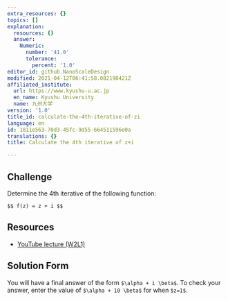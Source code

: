 ```yaml
---
extra_resources: {}
topics: []
explanation:
  resources: {}
  answer:
    Numeric:
      number: '41.0'
      tolerance:
        percent: '1.0'
editor_id: github.NanoScaleDesign
modified: 2021-04-12T06:41:58.082198421Z
affiliated_institute:
  url: https://www.kyushu-u.ac.jp
  en_name: Kyushu University
  name: 九州大学
version: '1.0'
title_id: calculate-the-4th-iterative-of-zi
language: en
id: 1811e563-70d3-45fc-9d55-664511596e0a
translations: {}
title: Calculate the 4th iterative of z+i

---
```


## Challenge
Determine the 4th iterative of the following function:


`$$ f(z) = z + i $$`


## Resources
- [YouTube lecture (W2L1)](https://www.youtube.com/watch?v=tg7PYsMg4B0&list=PLi7yHjesblV0sSfZzWdSUXGO683n_nJdQ&index=6)


## Solution Form
You will have a final answer of the form `$\alpha + i \beta$`. To check your answer, enter the value of `$\alpha + 10 \beta$` for when `$z=1$`.